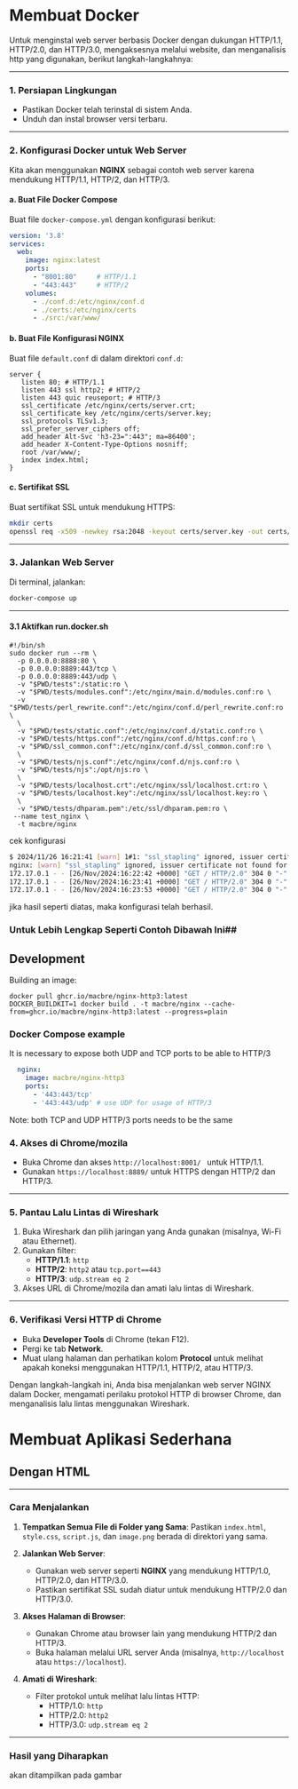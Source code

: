 # Membuat Docker
Untuk menginstal web server berbasis Docker dengan dukungan HTTP/1.1, HTTP/2.0, dan HTTP/3.0, mengaksesnya melalui website, dan menganalisis http yang digunakan, berikut langkah-langkahnya:

---

### 1. **Persiapan Lingkungan**

- Pastikan Docker telah terinstal di sistem Anda.
- Unduh dan instal browser versi terbaru.

---

### 2. **Konfigurasi Docker untuk Web Server**

Kita akan menggunakan **NGINX** sebagai contoh web server karena mendukung HTTP/1.1, HTTP/2, dan HTTP/3.

#### a. **Buat File Docker Compose**

Buat file `docker-compose.yml` dengan konfigurasi berikut:

```yaml
version: '3.8'
services:
  web:
    image: nginx:latest
    ports:
      - "8001:80"     # HTTP/1.1
      - "443:443"     # HTTP/2 
    volumes:
      - ./conf.d:/etc/nginx/conf.d
      - ./certs:/etc/nginx/certs
      - ./src:/var/www/

```

#### b. **Buat File Konfigurasi NGINX**

Buat file `default.conf` di dalam direktori  `conf.d`:

```nginx
server {
   listen 80; # HTTP/1.1
   listen 443 ssl http2; # HTTP/2
   listen 443 quic reuseport; # HTTP/3
   ssl_certificate /etc/nginx/certs/server.crt;
   ssl_certificate_key /etc/nginx/certs/server.key;
   ssl_protocols TLSv1.3;
   ssl_prefer_server_ciphers off;
   add_header Alt-Svc 'h3-23=":443"; ma=86400';
   add_header X-Content-Type-Options nosniff;
   root /var/www/;
   index index.html;
}
```

#### c. **Sertifikat SSL**

Buat sertifikat SSL untuk mendukung HTTPS:

```bash
mkdir certs
openssl req -x509 -newkey rsa:2048 -keyout certs/server.key -out certs/server.crt -days 365 -nodes
```

---

### 3. **Jalankan Web Server**

Di terminal, jalankan:

```bash
docker-compose up
```

---
#### 3.1 Aktifkan run.docker.sh
```
#!/bin/sh
sudo docker run --rm \
  -p 0.0.0.0:8888:80 \
  -p 0.0.0.0:8889:443/tcp \
  -p 0.0.0.0:8889:443/udp \
  -v "$PWD/tests":/static:ro \
  -v "$PWD/tests/modules.conf":/etc/nginx/main.d/modules.conf:ro \
  -v "$PWD/tests/perl_rewrite.conf":/etc/nginx/conf.d/perl_rewrite.conf:ro \
  \
  -v "$PWD/tests/static.conf":/etc/nginx/conf.d/static.conf:ro \
  -v "$PWD/tests/https.conf":/etc/nginx/conf.d/https.conf:ro \
  -v "$PWD/ssl_common.conf":/etc/nginx/conf.d/ssl_common.conf:ro \
  \
  -v "$PWD/tests/njs.conf":/etc/nginx/conf.d/njs.conf:ro \
  -v "$PWD/tests/njs":/opt/njs:ro \
  \
  -v "$PWD/tests/localhost.crt":/etc/nginx/ssl/localhost.crt:ro \
  -v "$PWD/tests/localhost.key":/etc/nginx/ssl/localhost.key:ro \
  \
  -v "$PWD/tests/dhparam.pem":/etc/ssl/dhparam.pem:ro \
 --name test_nginx \
  -t macbre/nginx

```
cek konfigurasi
``` sh.run.docker.sh
$ 2024/11/26 16:21:41 [warn] 1#1: "ssl_stapling" ignored, issuer certificate not found for certificate "/etc/nginx/ssl/localhost.crt"
nginx: [warn] "ssl_stapling" ignored, issuer certificate not found for certificate "/etc/nginx/ssl/localhost.crt"
172.17.0.1 - - [26/Nov/2024:16:22:42 +0000] "GET / HTTP/2.0" 304 0 "-" "Mozilla/5.0 (X11; Ubuntu; Linux x86_64; rv:129.0) Gecko/20100101 Firefox/129.0" "-" ""
172.17.0.1 - - [26/Nov/2024:16:23:41 +0000] "GET / HTTP/2.0" 304 0 "-" "Mozilla/5.0 (X11; Ubuntu; Linux x86_64; rv:129.0) Gecko/20100101 Firefox/129.0" "-" ""
172.17.0.1 - - [26/Nov/2024:16:23:53 +0000] "GET / HTTP/2.0" 304 0 "-" "Mozilla/5.0 (X11; Ubuntu; Linux x86_64; rv:129.0) Gecko/20100101 Firefox/129.0" "-" ""

```
jika hasil seperti diatas, maka konfigurasi telah berhasil.

### Untuk Lebih Lengkap Seperti Contoh Dibawah Ini##
## Development

Building an image:

```
docker pull ghcr.io/macbre/nginx-http3:latest
DOCKER_BUILDKIT=1 docker build . -t macbre/nginx --cache-from=ghcr.io/macbre/nginx-http3:latest --progress=plain
```

### Docker Compose example

It is necessary to expose both UDP and TCP ports to be able to HTTP/3

```yaml
  nginx:
    image: macbre/nginx-http3
    ports:
      - '443:443/tcp'
      - '443:443/udp' # use UDP for usage of HTTP/3
```

Note: both TCP and UDP HTTP/3 ports needs to be the same

### 4. **Akses di Chrome/mozila**

- Buka Chrome dan akses `http://localhost:8001/ ` untuk HTTP/1.1.
- Gunakan `https://localhost:8889/` untuk HTTPS dengan HTTP/2 dan HTTP/3.

---

### 5. **Pantau Lalu Lintas di Wireshark**

1. Buka Wireshark dan pilih jaringan yang Anda gunakan (misalnya, Wi-Fi atau Ethernet).
2. Gunakan filter:
    - **HTTP/1.1**: `http`
    - **HTTP/2**: `http2` atau `tcp.port==443`
    - **HTTP/3**: `udp.stream eq 2`
3. Akses URL di Chrome/mozila dan amati lalu lintas di Wireshark.

---

### 6. **Verifikasi Versi HTTP di Chrome**

- Buka **Developer Tools** di Chrome (tekan F12).
- Pergi ke tab **Network**.
- Muat ulang halaman dan perhatikan kolom **Protocol** untuk melihat apakah koneksi menggunakan HTTP/1.1, HTTP/2, atau HTTP/3.

Dengan langkah-langkah ini, Anda bisa menjalankan web server NGINX dalam Docker, mengamati perilaku protokol HTTP di browser Chrome, dan menganalisis lalu lintas menggunakan Wireshark.

# Membuat Aplikasi Sederhana
Dengan HTML 
---

---

### **Cara Menjalankan**

1. **Tempatkan Semua File di Folder yang Sama**: Pastikan `index.html`, `style.css`, `script.js`, dan `image.png` berada di direktori yang sama.
    
2. **Jalankan Web Server**:
    
    - Gunakan web server seperti **NGINX** yang mendukung HTTP/1.0, HTTP/2.0, dan HTTP/3.0.
    - Pastikan sertifikat SSL sudah diatur untuk mendukung HTTP/2.0 dan HTTP/3.0.
3. **Akses Halaman di Browser**:
    
    - Gunakan Chrome atau browser lain yang mendukung HTTP/2 dan HTTP/3.
    - Buka halaman melalui URL server Anda (misalnya, `http://localhost` atau `https://localhost`).
4. **Amati di Wireshark**:
    
    - Filter protokol untuk melihat lalu lintas HTTP:
        - HTTP/1.0: `http`
        - HTTP/2.0: `http2`
        - HTTP/3.0: `udp.stream eq 2`

---

### Hasil yang Diharapkan
akan ditampilkan pada gambar
